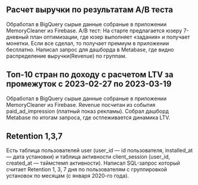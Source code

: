 <h2> Расчет выручки по результатам А/В теста </h2>   
Обработал в BigQuery сырые данные собраные в приложении MemoryCleaner из Firebase.
А/В тест: На старте предлагается юзеру 7-дневный план оптимизации, где юзер выполняет «задания» и получает монетки. Если все сделал, то получает премиум в приложении бесплатно.
Написал запрос для дашборда в Metabase, где видно распределение выручки(Revenue) по группам. 

<h2> Топ-10 стран по доходу с расчетом LTV за промежуток с 2023-02-27 по 2023-03-19</h2>   
Обработал в BigQuery сырые данные собраные в приложении MemoryCleaner из Firebase.
Revenue посчитан из события paid_ad_impression (платный показ рекламы).
Собрал дашборд Metabase по итогам запроса, где остлеживается динамика LTV. 

<h2> Retention 1,3,7</h2>   
Есть таблица пользователей user (user_id — id пользователя, installed_at — дата установки) и таблица активности client_session (user_id, created_at — таймстемп активности).  
Написал SQL-запрос который считает Retention 1, 3, 7 дня по пользователям с группировкой установок по месяцам (с января 2020-го года). 




  
